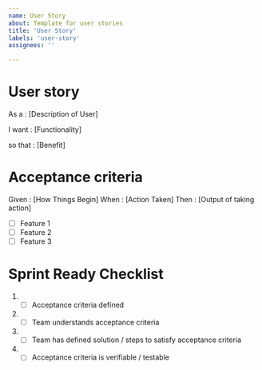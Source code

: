 ```yaml
---
name: User Story
about: Template for user stories
title: 'User Story'
labels: 'user-story'
assignees: ''

---
```

# User story

As a : [Description of User]

I want : [Functionality]

so that : [Benefit]

# Acceptance criteria

Given : [How Things Begin]
When : [Action Taken]
Then : [Output of taking action]
- [ ] Feature 1
- [ ] Feature 2
- [ ] Feature 3

# Sprint Ready Checklist

 1. - [ ] Acceptance criteria defined
 2. - [ ] Team understands acceptance criteria
 3. - [ ] Team has defined solution / steps to satisfy acceptance criteria
 4. - [ ]  Acceptance criteria is verifiable / testable
